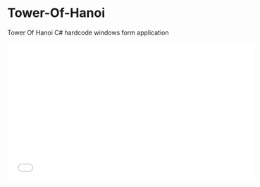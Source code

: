 # Tower-Of-Hanoi
Tower Of Hanoi C# hardcode windows form application
<iframe width="560" height="315" src="/content/video.mkv" frameborder="0" allowfullscreen></iframe>

